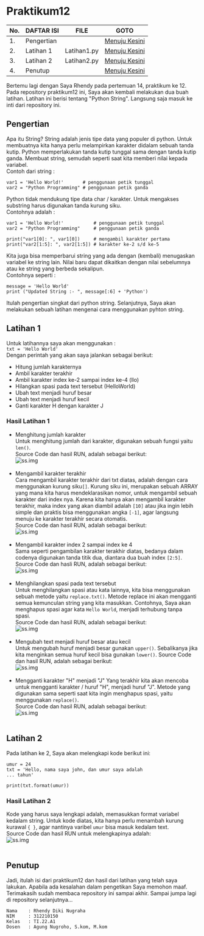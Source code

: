 # Praktikum12
| No.| DAFTAR ISI | FILE        | GOTO                         |
|----|------------|-------------|------------------------------|
| 1. | Pengertian |             | [Menuju Kesini](#pengertian) |
| 2. | Latihan 1  | Latihan1.py | [Menuju Kesini](#latihan_1)  |
| 3. | Latihan 2  | Latihan2.py | [Menuju Kesini](#latihan_2)  |
| 4. | Penutup    |             | [Menuju Kesini](#penutup)    |

Bertemu lagi dengan Saya Rhendy pada pertemuan 14, praktikum ke 12. Pada repository praktikum12 ini,  Saya akan kembali
melakukan dua buah latihan. Latihan ini berisi tentang "Python String". Langsung saja masuk ke inti dari repository ini.

## Pengertian
Apa itu String? String adalah jenis tipe data yang populer di python. Untuk membuatnya kita hanya perlu melampirkan
karakter didalam sebuah tanda kutip. Python memperlakukan tanda kutip tunggal sama dengan tanda kutip ganda. Membuat 
string, semudah seperti saat kita memberi nilai kepada variabel.<br/>
Contoh dari string :<br/>
```
var1 = 'Hello World!'       # penggunaan petik tunggal
var2 = "Python Programming" # penggunaan petik ganda
```
Python tidak mendukung tipe data char / karakter. Untuk mengakses substring harus digunakan tanda kurung siku.<br/>
Contohnya adalah :
```
var1 = 'Hello World!'           # penggunaan petik tunggal
var2 = "Python Programming"     # penggunaan petik ganda

print("var1[0]: ", var1[0])     # mengambil karakter pertama
print("var2[1:5]: ", var2[1:5]) # karakter ke-2 s/d ke-5
```
Kita juga bisa memperbarui string yang ada dengan (kembali) menugaskan variabel ke string lain. Nilai baru dapat 
dikaitkan dengan nilai sebelumnya atau ke string yang berbeda sekalipun.<br/>
Contohnya seperti :
```
message = 'Hello World'
print ("Updated String :- ", message[:6] + 'Python')
```
Itulah pengertian singkat dari python string. Selanjutnya, Saya akan melakukan sebuah latihan mengenai cara menggunakan
pyhton string.<br/>
## Latihan 1
Untuk latihannya saya akan menggunakan :<br/>
```txt = 'Hello World'```<br/>
Dengan perintah yang akan saya jalankan sebagai berikut:<br/>
- Hitung jumlah karakternya
- Ambil karakter terakhir
- Ambil karakter index ke-2 sampai index ke-4 (llo)
- Hilangkan spasi pada text tersebut (HelloWorld)
- Ubah text menjadi huruf besar
- Ubah text menjadi huruf kecil
- Ganti karakter H dengan karakter J
### Hasil Latihan 1
- Menghitung jumlah karakter<br/>
Untuk menghitung jumlah dari karakter, digunakan sebuah fungsi yaitu ``len()``.<br/>
Source Code dan hasil RUN, adalah sebagai berikut:<br/>
![ss.img](Screenshots/ss1.png)<br/><br/>
- Mengambil karakter terakhir<br/>
Cara mengambil karakter terakhir dari txt diatas, adalah dengan cara menggunakan kurung siku``[]``.
Kurung siku ini, merupakan sebuah ARRAY yang mana kita harus mendeklarasikan nomor, untuk mengambil sebuah karakter dari 
index nya. Karena kita hanya akan mengambil karakter terakhir, maka index yang akan diambil adalah ``[10]`` atau jika 
ingin lebih simple dan praktis bisa menggunakan angka ``[-1]``, agar langsung menuju ke karakter terakhir secara otomatis.<br/>
Source Code dan hasil RUN, adalah sebagai berikut:<br/>
![ss.img](Screenshots/ss2.png)<br/><br/>
- Mengambil karakter index 2 sampai index ke 4<br/>
Sama seperti pengambilan karakter terakhir diatas, bedanya dalam codenya digunakan tanda titik dua, diantara dua buah index ``[2:5]``.<br/>
Source Code dan hasli RUN, adalah sebagai berikut:<br/>
![ss.img](Screenshots/ss3.png)<br/><br/>
- Menghilangkan spasi pada text tersebut<br/>
Untuk menghilangkan spasi atau kata lainnya, kita bisa menggunakan sebuah metode yaitu ``replace.txt()``. Metode replace 
ini akan mengganti semua kemunculan string yang kita masukkan. Contohnya, Saya akan menghapus spasi agar kata ``Hello World``, menjadi
terhubung tanpa spasi.<br/>
Source Code dan hasil RUN, adalah sebagai berikut:<br/>
![ss.img](Screenshots/ss4.png)<br/><br/>
- Mengubah text menjadi huruf besar atau kecil<br/>
Untuk mengubah huruf menjadi besar gunakan ``upper()``. Sebalikanya jika kita menginkan semua huruf kecil bisa gunakan ``lower()``.
Source Code dan hasil RUN, adalah sebagai berikut:<br/>
![ss.img](Screenshots/ss5.png)<br/><br/>
- Mengganti karakter "H" menjadi "J"
Yang terakhir kita akan mencoba untuk mengganti karakter / huruf "H", menjadi huruf "J". Metode yang digunakan sama seperti
saat kita ingin menghapus spasi, yaitu menggunakan ``replace()``.<br/>
Source Code dan hasil RUN, adalah sebagai berikut:<br/>
![ss.img](Screenshots/ss6.png)<br/><br/> 

## Latihan 2
Pada latihan ke 2, Saya akan melengkapi kode berikut ini:<br/>
```
umur = 24
txt = 'Hello, nama saya john, dan umur saya adalah
... tahun'

print(txt.format(umur))
```
### Hasil Latihan 2
Kode yang harus saya lengkapi adalah, memasukkan format variabel kedalam string. Untuk kode diatas, kita hanya perlu menambah 
kurung kurawal ``{ }``, agar nantinya varibel ``umur`` bisa masuk kedalam text.<br/>
Source Code dan hasil RUN untuk melengkapinya adalah:<br/>
![ss.img](Screenshots/ss7.png)<br/><br/> 

## Penutup
Jadi, itulah isi dari praktikum12 dan hasil dari latihan yang telah saya lakukan. Apabila ada kesalahan dalam pengetikan 
Saya memohon maaf. Terimakasih sudah membaca repository ini sampai akhir. Sampai jumpa lagi di repository selanjutnya...
```
Nama    : Rhendy Diki Nugraha
NIM     : 312210150
Kelas   : TI.22.A1
Dosen   : Agung Nugroho, S.kom, M.kom
```